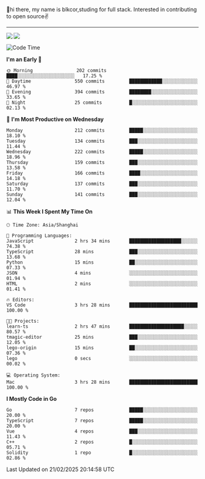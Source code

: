 👋hi there, my name is blkcor,studing for full stack.
Interested in contributing to open source✌️

<hr/>

![](https://github-readme-stats.vercel.app/api?username=blkcor)
<a href="https://github.com/blkcor/github-readme-stats">
    <img align="left" src="https://github-readme-stats.vercel.app/api/top-langs/?username=blkcor&hide=jupyter%20notebook,shaderlab,tex,c%23&langs_count=9" />
</a>


<!--START_SECTION:waka-->
![Code Time](http://img.shields.io/badge/Code%20Time-1%2C815%20hrs%208%20mins-blue)

**I'm an Early 🐤** 

```text
🌞 Morning                202 commits         ████░░░░░░░░░░░░░░░░░░░░░   17.25 % 
🌆 Daytime                550 commits         ████████████░░░░░░░░░░░░░   46.97 % 
🌃 Evening                394 commits         ████████░░░░░░░░░░░░░░░░░   33.65 % 
🌙 Night                  25 commits          █░░░░░░░░░░░░░░░░░░░░░░░░   02.13 % 
```
📅 **I'm Most Productive on Wednesday** 

```text
Monday                   212 commits         █████░░░░░░░░░░░░░░░░░░░░   18.10 % 
Tuesday                  134 commits         ███░░░░░░░░░░░░░░░░░░░░░░   11.44 % 
Wednesday                222 commits         █████░░░░░░░░░░░░░░░░░░░░   18.96 % 
Thursday                 159 commits         ███░░░░░░░░░░░░░░░░░░░░░░   13.58 % 
Friday                   166 commits         ████░░░░░░░░░░░░░░░░░░░░░   14.18 % 
Saturday                 137 commits         ███░░░░░░░░░░░░░░░░░░░░░░   11.70 % 
Sunday                   141 commits         ███░░░░░░░░░░░░░░░░░░░░░░   12.04 % 
```


📊 **This Week I Spent My Time On** 

```text
🕑︎ Time Zone: Asia/Shanghai

💬 Programming Languages: 
JavaScript               2 hrs 34 mins       ███████████████████░░░░░░   74.38 % 
TypeScript               28 mins             ███░░░░░░░░░░░░░░░░░░░░░░   13.68 % 
Python                   15 mins             ██░░░░░░░░░░░░░░░░░░░░░░░   07.33 % 
JSON                     4 mins              ░░░░░░░░░░░░░░░░░░░░░░░░░   01.94 % 
HTML                     2 mins              ░░░░░░░░░░░░░░░░░░░░░░░░░   01.41 % 

🔥 Editors: 
VS Code                  3 hrs 28 mins       █████████████████████████   100.00 % 

🐱‍💻 Projects: 
learn-ts                 2 hrs 47 mins       ████████████████████░░░░░   80.57 % 
tmagic-editor            25 mins             ███░░░░░░░░░░░░░░░░░░░░░░   12.05 % 
lego-origin              15 mins             ██░░░░░░░░░░░░░░░░░░░░░░░   07.36 % 
lego                     0 secs              ░░░░░░░░░░░░░░░░░░░░░░░░░   00.02 % 

💻 Operating System: 
Mac                      3 hrs 28 mins       █████████████████████████   100.00 % 
```

**I Mostly Code in Go** 

```text
Go                       7 repos             █████░░░░░░░░░░░░░░░░░░░░   20.00 % 
TypeScript               7 repos             █████░░░░░░░░░░░░░░░░░░░░   20.00 % 
Vue                      4 repos             ███░░░░░░░░░░░░░░░░░░░░░░   11.43 % 
C++                      2 repos             █░░░░░░░░░░░░░░░░░░░░░░░░   05.71 % 
Solidity                 1 repo              █░░░░░░░░░░░░░░░░░░░░░░░░   02.86 % 
```




 Last Updated on 21/02/2025 20:14:58 UTC
<!--END_SECTION:waka-->



